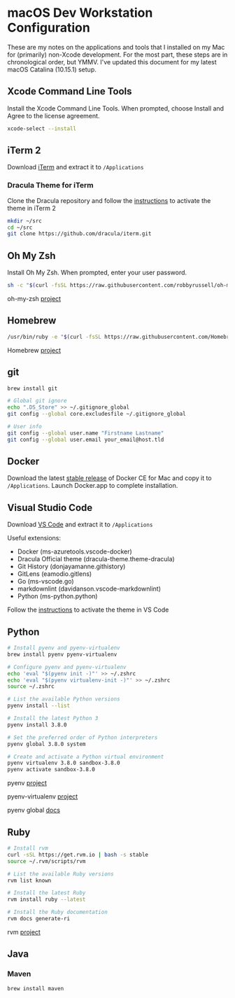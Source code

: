 # macOS Dev Workstation Configuration

These are my notes on the applications and tools that I installed on my Mac for
(primarily) non-Xcode development. For the most part, these steps are in
chronological order, but YMMV. I've updated this document for my latest macOS
Catalina (10.15.1) setup.

## Xcode Command Line Tools

Install the Xcode Command Line Tools. When prompted, choose Install and Agree to the license agreement.

```bash
xcode-select --install
```

## iTerm 2

Download [iTerm](https://iterm2.com/downloads.html) and extract it to `/Applications`

### Dracula Theme for iTerm

Clone the Dracula repository and follow the [instructions](https://draculatheme.com/iterm/) to activate the theme in iTerm 2

```bash
mkdir ~/src
cd ~/src
git clone https://github.com/dracula/iterm.git
```

## Oh My Zsh

Install Oh My Zsh. When prompted, enter your user password.

```bash
sh -c "$(curl -fsSL https://raw.githubusercontent.com/robbyrussell/oh-my-zsh/master/tools/install.sh)"
```

oh-my-zsh [project](https://github.com/robbyrussell/oh-my-zsh_)

## Homebrew

```bash
/usr/bin/ruby -e "$(curl -fsSL https://raw.githubusercontent.com/Homebrew/install/master/install)"
```

Homebrew [project](https://brew.sh)

## git

```bash
brew install git

# Global git ignore
echo ".DS_Store" >> ~/.gitignore_global
git config --global core.excludesfile ~/.gitignore_global

# User info
git config --global user.name "Firstname Lastname"
git config --global user.email your_email@host.tld
```

## Docker

Download the latest [stable release](https://docs.docker.com/docker-for-mac/release-notes/) of Docker CE for Mac and copy it to `/Applications`. Launch Docker.app to complete installation.

## Visual Studio Code

Download [VS Code](https://code.visualstudio.com/Download) and extract it to `/Applications`

Useful extensions:

* Docker (ms-azuretools.vscode-docker)
* Dracula Official theme (dracula-theme.theme-dracula)
* Git History (donjayamanne.githistory)
* GitLens (eamodio.gitlens)
* Go (ms-vscode.go)
* markdownlint (davidanson.vscode-markdownlint)
* Python (ms-python.python)

Follow the [instructions](https://draculatheme.com/visual-studio-code/) to activate the theme in VS Code

## Python

```bash
# Install pyenv and pyenv-virtualenv
brew install pyenv pyenv-virtualenv

# Configure pyenv and pyenv-virtualenv
echo 'eval "$(pyenv init -)"' >> ~/.zshrc
echo 'eval "$(pyenv virtualenv-init -)"' >> ~/.zshrc
source ~/.zshrc

# List the available Python versions
pyenv install --list

# Install the latest Python 3
pyenv install 3.8.0

# Set the preferred order of Python interpreters
pyenv global 3.8.0 system

# Create and activate a Python virtual environment
pyenv virtualenv 3.8.0 sandbox-3.8.0
pyenv activate sandbox-3.8.0
```

pyenv [project](https://github.com/pyenv/pyenv)

pyenv-virtualenv [project](https://github.com/pyenv/pyenv-virtualenv)

pyenv global [docs](https://github.com/pyenv/pyenv/blob/master/COMMANDS.md#pyenv-global-advanced)

## Ruby

```bash
# Install rvm
curl -sSL https://get.rvm.io | bash -s stable
source ~/.rvm/scripts/rvm

# List the available Ruby versions
rvm list known

# Install the latest Ruby
rvm install ruby --latest

# Install the Ruby documentation
rvm docs generate-ri
```

rvm [project](https://rvm.io)

## Java

### Maven

```bash
brew install maven
```
